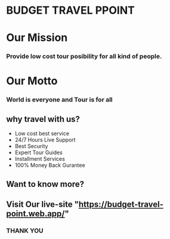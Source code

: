 # BUDGET TRAVEL PPOINT

# Our Mission
### Provide low cost tour posibility for all kind of people.
# Our Motto
### World is everyone and Tour is for all 
## why travel with us?
* Low cost best service
* 24/7 Hours Live Support
* Best Security
* Expert Tour Guides
* Installment Services
* 100% Money Back Gurantee
## Want to know more?
## Visit Our live-site "https://budget-travel-point.web.app/"
### THANK YOU